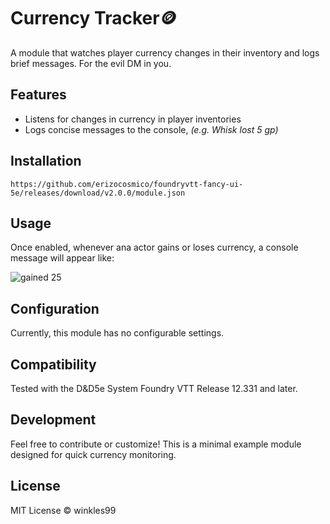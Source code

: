 # Currency Tracker🪙 
A module that watches player currency changes in their inventory and logs brief messages. For the evil DM in you.

## Features
- Listens for changes in currency in player inventories
- Logs concise messages to the console, *(e.g. Whisk lost 5 gp)*

## Installation
```
https://github.com/erizocosmico/foundryvtt-fancy-ui-5e/releases/download/v2.0.0/module.json
```

## Usage
Once enabled, whenever ana actor gains or loses currency, a console message will appear like:

![gained 25](https://github.com/user-attachments/assets/c6a4026f-9e6d-4896-8ce9-f4ef51596235)


## Configuration
Currently, this module has no configurable settings.

## Compatibility
Tested with the D&D5e System Foundry VTT Release 12.331 and later.

## Development
Feel free to contribute or customize! This is a minimal example module designed for quick currency monitoring.

## License
MIT License ©  winkles99

